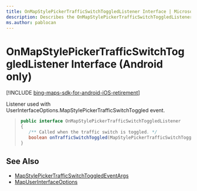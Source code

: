 ```yaml
---
title: OnMapStylePickerTrafficSwitchToggledListener Interface | Microsoft Docs
description: Describes the OnMapStylePickerTrafficSwitchToggledListener interface for Android and provides syntax and additional references.
ms.author: pablocan
---
```


# OnMapStylePickerTrafficSwitchToggledListener Interface (Android only)

[!INCLUDE [bing-maps-sdk-for-android-iOS-retirement](../../../includes/bing-maps-sdk-for-android-iOS-retirement.md)]

Listener used with UserInterfaceOptions.MapStylePickerTrafficSwitchToggled event.

>```java
> public interface OnMapStylePickerTrafficSwitchToggledListener
>{
>    /** Called when the traffic switch is toggled. */
>    boolean onTrafficSwitchToggled(MapStylePickerTrafficSwitchToggledEventArgs e);
>}
>```

## See Also

* [MapStylePickerTrafficSwitchToggledEventArgs](MapStylePickerTrafficSwitchToggledEventArgs-class.md)
* [MapUserInterfaceOptions](../MapUserInterfaceOptions-class.md)